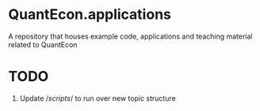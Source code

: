 # QuantEcon.applications
A repository that houses example code, applications and teaching material related to QuantEcon

# TODO
1. Update /_scripts_/ to run over new topic structure